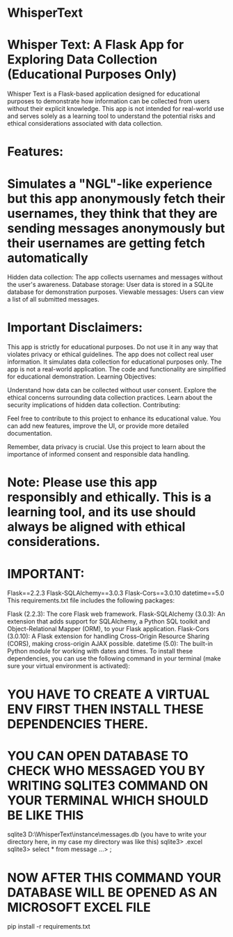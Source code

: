 # WhisperText

# Whisper Text: A Flask App for Exploring Data Collection (Educational Purposes Only)
Whisper Text is a Flask-based application designed for educational purposes to demonstrate how information can be collected from users without their explicit knowledge. This app is not intended for real-world use and serves solely as a learning tool to understand the potential risks and ethical considerations associated with data collection.

# Features:

# Simulates a "NGL"-like experience but this app anonymously fetch their usernames, they think that they are sending messages anonymously but their usernames are getting fetch automatically

Hidden data collection: The app collects usernames and messages without the user's awareness.
Database storage: User data is stored in a SQLite database for demonstration purposes.
Viewable messages: Users can view a list of all submitted messages.
# Important Disclaimers:

This app is strictly for educational purposes. Do not use it in any way that violates privacy or ethical guidelines.
The app does not collect real user information. It simulates data collection for educational purposes only.
The app is not a real-world application. The code and functionality are simplified for educational demonstration.
Learning Objectives:

Understand how data can be collected without user consent.
Explore the ethical concerns surrounding data collection practices.
Learn about the security implications of hidden data collection.
Contributing:

Feel free to contribute to this project to enhance its educational value. You can add new features, improve the UI, or provide more detailed documentation.

Remember, data privacy is crucial. Use this project to learn about the importance of informed consent and responsible data handling.

# Note: Please use this app responsibly and ethically. This is a learning tool, and its use should always be aligned with ethical considerations.

# IMPORTANT:
Flask==2.2.3
Flask-SQLAlchemy==3.0.3
Flask-Cors==3.0.10
datetime==5.0
This requirements.txt file includes the following packages:

Flask (2.2.3): The core Flask web framework.
Flask-SQLAlchemy (3.0.3): An extension that adds support for SQLAlchemy, a Python SQL toolkit and Object-Relational Mapper (ORM), to your Flask application.
Flask-Cors (3.0.10): A Flask extension for handling Cross-Origin Resource Sharing (CORS), making cross-origin AJAX possible.
datetime (5.0): The built-in Python module for working with dates and times.
To install these dependencies, you can use the following command in your terminal (make sure your virtual environment is activated):

# YOU HAVE TO CREATE A VIRTUAL ENV FIRST THEN INSTALL THESE DEPENDENCIES THERE.

# YOU CAN OPEN DATABASE TO CHECK WHO MESSAGED YOU BY WRITING SQLITE3 COMMAND ON YOUR TERMINAL WHICH SHOULD BE LIKE THIS

sqlite3 D:\WhisperText\instance\messages.db (you have to write your directory here, in my case my directory was like this)
sqlite3> .excel
sqlite3> select * from message
    ...> ;
   # NOW AFTER THIS COMMAND YOUR DATABASE WILL BE OPENED AS AN MICROSOFT EXCEL FILE

pip install -r requirements.txt
